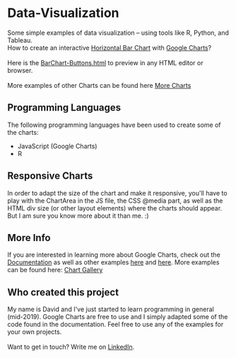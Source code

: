 # Data-Visualization
Some simple examples of data visualization – using tools like R, Python, and Tableau.
<br>
How to create an interactive <a href="https://developers.google.com/chart/interactive/docs/gallery/barchart" target="_blank">Horizontal Bar Chart</a> with <a href="https://developers.google.com/chart/" target="_blank">Google Charts</a>?
<br>
<br>
Here is the [BarChart-Buttons.html](BarChart-Buttons.html) to preview in any HTML editor or browser. 
<br>
<br>
More examples of other Charts can be found here <a href="https://github.com/DavidJKTofan/Data-Visualization/tree/master/Examples" target="_blank">More Charts</a>

## Programming Languages
The following programming languages have been used to create some of the charts: 

- JavaScript (Google Charts)
- R

## Responsive Charts
In order to adapt the size of the chart and make it responsive, you'll have to play with the ChartArea in the JS file, the CSS @media part, as well as the HTML div size (or other layout elements) where the charts should appear. But I am sure you know more about it than me. :)

## More Info
If you are interested in learning more about Google Charts, check out the <a href="https://developers.google.com/chart/interactive/docs/" target="_blank">Documentation</a> as well as other examples <a href="https://www.w3schools.com/howto/howto_google_charts.asp" target="_blank">here</a> and <a href="https://www.tutorialspoint.com/googlecharts/index.htm" target="_blank">here</a>. More examples can be found here: <a href="https://developers.google.com/chart/interactive/docs/gallery" target="_blank">Chart Gallery</a>

## Who created this project
My name is David and I've just started to learn programming in general (mid-2019). Google Charts are free to use and I simply adapted some of the code found in the documentation. Feel free to use any of the examples for your own projects.
<br>
<br>
Want to get in touch? Write me on <a href="https://www.linkedin.com/in/davidtofan" target="_blank">LinkedIn</a>.

